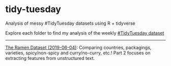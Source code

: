 # tidy-tuesday
Analysis of messy #TidyTuesday datasets using R + tidyverse

Explore each folder to find my analysis of the weekly [#TidyTuesday dataset](https://github.com/rfordatascience/tidytuesday)

---

[The Ramen Dataset (2019-06-04)](https://github.com/zoews/tidy-tuesday/blob/master/2019-06-04/analysis.md): Comparing countries, packagings, varieties, spicy/non-spicy and curry/no-curry, etc.! Part 2 focuses on extracting features from unstructured text.